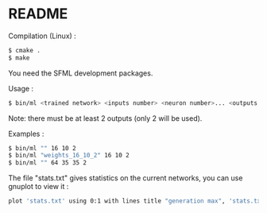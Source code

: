# README

Compilation (Linux) :

```sh
$ cmake .
$ make
```
You need the SFML development packages.

Usage :

```sh
$ bin/ml <trained network> <inputs number> <neuron number>... <outputs number>
```
Note: there must be at least 2 outputs (only 2 will be used).

Examples : 

```sh
$ bin/ml "" 16 10 2
$ bin/ml "weights_16_10_2" 16 10 2
$ bin/ml "" 64 35 35 2
```

The file "stats.txt" gives statistics on the current networks, you can use gnuplot to view it :

```sh
plot 'stats.txt' using 0:1 with lines title "generation max", 'stats.txt' using 0:2 with lines title "selected best", 'stats.txt' using 0:3 with lines title "generation avg"
```

